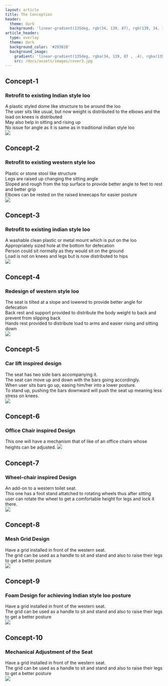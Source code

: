 ```yaml
---
layout: article
title: The Conception
header:
  theme: dark
  background: 'linear-gradient(135deg, rgb(34, 139, 87), rgb(139, 34, 139))'
article_header:
  type: overlay
  theme: dark
  background_color: '#203028'
  background_image:
    gradient: 'linear-gradient(135deg, rgba(34, 139, 87 , .4), rgba(139, 34, 139, .4))'
    src: /docs/assets/images/cover3.jpg
---
```


## Concept-1
### Retrofit to existing Indian style loo
A plastic styled dome like structure to be around the loo  
The user sits like usual, but now weight is distributed to the elbows and the load on knees is distributed  
May also help in sitting and rising up  
No issue for angle as it is same as in traditional indian style loo  
<img class="image image--lg" src="https://github.com/AayushKadam/Design-and-Innovation/blob/master/assets/images/sketches/concept1.jpeg?raw=1"/>  

## Concept-2 
### Retrofit to existing western style loo
Plastic or stone stool like structure  
Legs are raised up changing the sitting angle  
Sloped and rough from the top surface to provide better angle to feet to rest and better grip  
Elbows can be rested on the raised kneecaps for easier posture                                                  
<img class="image image--lg" src="https://github.com/AayushKadam/Design-and-Innovation/blob/master/assets/images/sketches/concept2.jpeg?raw=1"/>  

## Concept-3
### Retrofit to existing indian style loo
A washable clean plastic or metal mount which is put on the loo  
Appropriately sized hole at the bottom for defecation  
Person could sit normally as they would sit on the ground  
Load is not on knees and legs but is now distributed to hips                      
<img class="image image--lg" src="https://github.com/AayushKadam/Design-and-Innovation/blob/master/assets/images/sketches/concept3.jpeg?raw=1"/>  

## Concept-4
### Redesign of western style loo
The seat is tilted at a slope and lowered to provide better angle for defecation  
Back rest and support provided to distribute the body weight to back and prevent from slipping back  
Hands rest provided to distribute load to arms and easier rising and sitting down                            
<img class="image image--lg" src="https://github.com/AayushKadam/Design-and-Innovation/blob/master/assets/images/sketches/concept4.jpeg?raw=1"/>  

## Concept-5
### Car lift inspired design
The seat has two side bars accompanying it.                               
The seat can move up and down with the bars going accordingly.                               
When user sits bars go up, easing him/her into a lower posture.                             
To stand up, pushing the bars downward will push the seat up meaning less stress on knees.                      
<img class="image image--lg" src="https://github.com/AayushKadam/Design-and-Innovation/blob/master/assets/images/sketches/PXL_20201213_160215400.jpg?raw=1"/>  

## Concept-6
### Office Chair inspired Design
This one will have a mechanism that of like of an office chairs whose heights can be adjusted.
<img class="image image--lg" src="https://github.com/AayushKadam/Design-and-Innovation/blob/master/assets/images/sketches/PXL_20201213_160230728.jpg?raw=1"/>  

## Concept-7
### Wheel-chair inspired Design
An add-on to a western toilet seat.                                                             
This one has a foot stand attatched to rotating wheels thus after sitting                             
user can rotate the wheel to get a comfortable height for legs and lock it there.                     
<img class="image image--lg" src="https://github.com/AayushKadam/Design-and-Innovation/blob/master/assets/images/sketches/PXL_20201213_160253706.jpg?raw=1"/>  

## Concept-8
### Mesh Grid Design
Have a grid installed in front of the western seat.                                   
The grid can be used as a handle to sit and stand and also to raise their legs to get a better posture             
<img class="image image--lg" src="https://github.com/AayushKadam/Design-and-Innovation/blob/master/assets/images/sketches/PXL_20201213_160316362.jpg?raw=1"/> 

## Concept-9
### Foam Design for achieving Indian style loo posture
Have a grid installed in front of the western seat.                                   
The grid can be used as a handle to sit and stand and also to raise their legs to get a better posture             
<img class="image image--lg" src="https://github.com/AayushKadam/Design-and-Innovation/blob/master/assets/images/sketches/con9.jpeg?raw=1"/>

## Concept-10
### Mechanical Adjustment of the Seat
Have a grid installed in front of the western seat.                                   
The grid can be used as a handle to sit and stand and also to raise their legs to get a better posture             
<img class="image image--lg" src="https://github.com/AayushKadam/Design-and-Innovation/blob/master/assets/images/sketches/con10.jpeg?raw=1"/>

